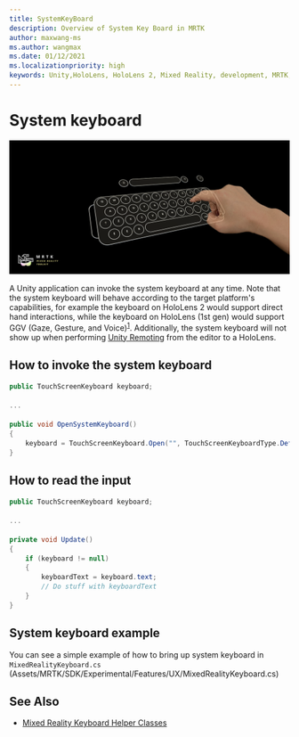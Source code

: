 ```yaml
---
title: SystemKeyBoard
description: Overview of System Key Board in MRTK
author: maxwang-ms
ms.author: wangmax
ms.date: 01/12/2021
ms.localizationpriority: high
keywords: Unity,HoloLens, HoloLens 2, Mixed Reality, development, MRTK, System Keyboard,
---
```


# System keyboard

![System keyboard](../images/system-keyboard/MRTK_SystemKeyboard_Main.png)

A Unity application can invoke the system keyboard at any time. Note that the system keyboard will behave according to the target platform's capabilities, for example the keyboard on HoloLens 2 would support direct hand interactions, while the keyboard on HoloLens (1st gen) would support GGV (Gaze, Gesture, and Voice)<sup>[1](https://docs.microsoft.com/windows/mixed-reality/gaze)</sup>. Additionally, the system keyboard will not show up when performing [Unity Remoting](../tools/holographic-remoting.md) from the editor to a HoloLens.

## How to invoke the system keyboard

```c#
public TouchScreenKeyboard keyboard;

...

public void OpenSystemKeyboard()
{
    keyboard = TouchScreenKeyboard.Open("", TouchScreenKeyboardType.Default, false, false, false, false);
}
```

## How to read the input

```c#
public TouchScreenKeyboard keyboard;

...

private void Update()
{
    if (keyboard != null)
    {
        keyboardText = keyboard.text;
        // Do stuff with keyboardText
    }
}
```

## System keyboard example

You can see a simple example of how to bring up system keyboard in `MixedRealityKeyboard.cs` (Assets/MRTK/SDK/Experimental/Features/UX/MixedRealityKeyboard.cs)

## See Also

- [Mixed Reality Keyboard Helper Classes](../experimental/mixed-reality-keyboard/mixed-reality-keyboard.md)
